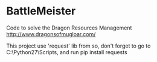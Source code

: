 # BattleMeister
Code to solve the  Dragon Resources Management 
http://www.dragonsofmugloar.com/

This project use 'request' lib from 
so, don't forget to go to C:\Python27\Scripts, and run 
pip install requests


